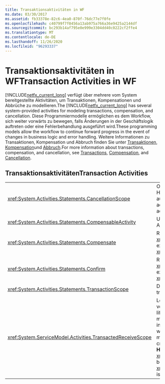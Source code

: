 ```yaml
---
title: Transaktionsaktivitäten in WF
ms.date: 03/30/2017
ms.assetid: fb33378e-82c6-4ea0-870f-76dc77e7f0fe
ms.openlocfilehash: c40799f7f0456a13ab975a766a36e9425a2144df
ms.sourcegitcommit: bc293b14af795e0e999e3304dd40c0222cf2ffe4
ms.translationtype: MT
ms.contentlocale: de-DE
ms.lasthandoff: 11/26/2020
ms.locfileid: "96293337"
---
```

# <a name="transaction-activities-in-wf"></a><span data-ttu-id="9f0fe-102">Transaktionsaktivitäten in WF</span><span class="sxs-lookup"><span data-stu-id="9f0fe-102">Transaction Activities in WF</span></span>

<span data-ttu-id="9f0fe-103">[!INCLUDE[netfx_current_long](../../../includes/netfx-current-long-md.md)] verfügt über mehrere vom System bereitgestellte Aktivitäten, um Transaktionen, Kompensationen und Abbrüche zu modellieren.</span><span class="sxs-lookup"><span data-stu-id="9f0fe-103">The [!INCLUDE[netfx_current_long](../../../includes/netfx-current-long-md.md)] has several system-provided activities for modeling transactions, compensation, and cancellation.</span></span> <span data-ttu-id="9f0fe-104">Diese Programmiermodelle ermöglichen es dem Workflow, sich weiter vorwärts zu bewegen, falls Änderungen in der Geschäftslogik auftreten oder eine Fehlerbehandlung ausgeführt wird.</span><span class="sxs-lookup"><span data-stu-id="9f0fe-104">These programming models allow the workflow to continue forward progress in the event of changes in business logic and error handling.</span></span> <span data-ttu-id="9f0fe-105">Weitere Informationen zu Transaktionen, Kompensation und Abbruch finden Sie unter [Transaktionen](workflow-transactions.md), [Kompensation](compensation.md)und [Abbruch](modeling-cancellation-behavior-in-workflows.md).</span><span class="sxs-lookup"><span data-stu-id="9f0fe-105">For more information about transactions, compensation, and cancellation, see [Transactions](workflow-transactions.md), [Compensation](compensation.md), and [Cancellation](modeling-cancellation-behavior-in-workflows.md).</span></span>  
  
## <a name="transaction-activities"></a><span data-ttu-id="9f0fe-106">Transaktionsaktivitäten</span><span class="sxs-lookup"><span data-stu-id="9f0fe-106">Transaction Activities</span></span>  
  
|||  
|-|-|  
|<xref:System.Activities.Statements.CancellationScope>|<span data-ttu-id="9f0fe-107">Ordnet Abbruchlogik in Form einer Aktivität einem Hauptausführungspfad zu. Wird auch als Aktivität ausgedrückt.</span><span class="sxs-lookup"><span data-stu-id="9f0fe-107">Associates cancellation logic, in the form of an activity, with a main path of execution, also expressed as an activity.</span></span>|  
|<xref:System.Activities.Statements.CompensableActivity>|<span data-ttu-id="9f0fe-108">Unterstützt die Kompensation der untergeordneten Aktivitäten.</span><span class="sxs-lookup"><span data-stu-id="9f0fe-108">Supports compensation of its child activities.</span></span>|  
|<xref:System.Activities.Statements.Compensate>|<span data-ttu-id="9f0fe-109">Ruft den Kompensationshandler einer <xref:System.Activities.Statements.CompensableActivity> explizit auf</span><span class="sxs-lookup"><span data-stu-id="9f0fe-109">Explicitly invokes the compensation handler of a <xref:System.Activities.Statements.CompensableActivity>.</span></span>|  
|<xref:System.Activities.Statements.Confirm>|<span data-ttu-id="9f0fe-110">Ruft den Bestätigungshandler einer <xref:System.Activities.Statements.CompensableActivity> explizit auf</span><span class="sxs-lookup"><span data-stu-id="9f0fe-110">Explicitly invokes the confirmation handler of a <xref:System.Activities.Statements.CompensableActivity>.</span></span>|  
|<xref:System.Activities.Statements.TransactionScope>|<span data-ttu-id="9f0fe-111">Demarkiert eine Transaktionsgrenze.</span><span class="sxs-lookup"><span data-stu-id="9f0fe-111">Demarcates a transaction boundary.</span></span>|  
|<xref:System.ServiceModel.Activities.TransactedReceiveScope>|<span data-ttu-id="9f0fe-112">Legt Bereiche für die Lebensdauer einer Transaktion fest, die von einer empfangenen Meldung initiiert wird.</span><span class="sxs-lookup"><span data-stu-id="9f0fe-112">Scopes the lifetime of a transaction that is initiated by a received message.</span></span> <span data-ttu-id="9f0fe-113">Die Transaktion kann in den Workflow der initiierenden Meldung übergeben oder vom Verteiler erstellt werden, wenn die Meldung empfangen wird.</span><span class="sxs-lookup"><span data-stu-id="9f0fe-113">The transaction may be flowed into the workflow on the initiating message, or created by the dispatcher when the message is received.</span></span> <span data-ttu-id="9f0fe-114">**Hinweis:**  Der <xref:System.ServiceModel.Activities.TransactedReceiveScope> befindet sich im Abschnitt **Messaging** der **Toolbox**.</span><span class="sxs-lookup"><span data-stu-id="9f0fe-114">**Note:**  The <xref:System.ServiceModel.Activities.TransactedReceiveScope> is located in the **Messaging** section of the **Toolbox**.</span></span>|
